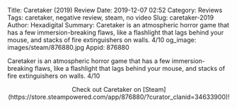 Title: Caretaker (2019) Review
Date: 2019-12-07 02:52
Category: Reviews
Tags: caretaker, negative review, steam, no video
Slug: caretaker-2019
Author: Hexadigital
Summary: Caretaker is an atmospheric horror game that has a few immersion-breaking flaws, like a flashlight that lags behind your mouse, and stacks of fire extinguishers on walls. 4/10
og_image: images/steam/876880.jpg
Appid: 876880

Caretaker is an atmospheric horror game that has a few immersion-breaking flaws, like a flashlight that lags behind your mouse, and stacks of fire extinguishers on walls. 4/10

<center>Check out Caretaker on [Steam](https://store.steampowered.com/app/876880/?curator_clanid=34633900)!</center>